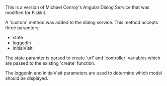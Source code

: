 This is a version of Michael Conroy's Angular Dialog Service that was modified for Fiskkit.

A 'custom' method was added to the dialog service.  This method accepts three paramters:
  
 - state
 - loggedIn
 - initialVisit

The state paramter is parsed to create 'url' and 'controller' variables which are passed to the existing 'create' function.

The loggenIn and initialVisit parameters are used to determine which modal should be displayed.